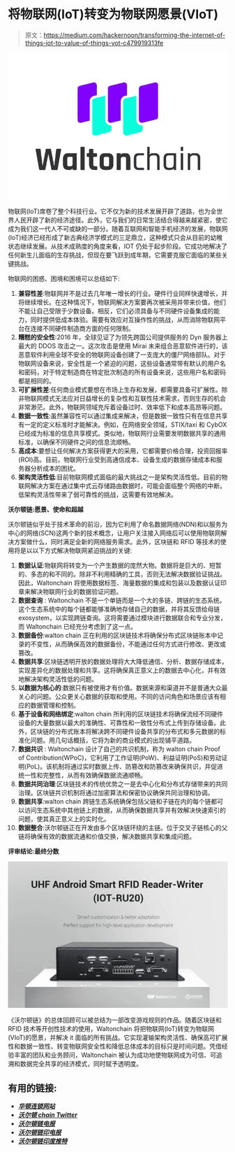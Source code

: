 # 将物联网(IoT)转变为物联网愿景(VIoT)

> 原文：<https://medium.com/hackernoon/transforming-the-internet-of-things-iot-to-value-of-things-vot-c479919313fe>

![](img/864b22f4659c9da7faf34e3450d6762a.png)

物联网(IoT)席卷了整个科技行业。它不仅为新的技术发展开辟了道路，也为全世界人民开辟了新的经济途径。此外，它与我们的日常生活结合得越来越紧密，使它成为我们这一代人不可或缺的一部分。随着互联网和智能手机经济的发展，物联网(IoT)经济已经形成了新古典经济学模式的三足鼎立，这种模式只会从目前的幼稚状态继续发展。从技术成熟度的角度来看，IOT 仍处于起步阶段。它成功地解决了任何新生儿面临的生存挑战，但现在要飞跃到成年期，它需要克服它面临的某些关键挑战。

物联网的困惑、困境和困境可以总结如下:

1.  **兼容性差**:物联网并不是过去几年唯一增长的行业。硬件行业同样快速增长，并将继续增长。在这种情况下，物联网解决方案要再次被采用并带来价值，他们不能让自己受限于少数设备。相反，它们必须具备与不同硬件设备集成的能力，同时提供低成本体验。需要有效应对互操作性的挑战，从而消除物联网平台在连接不同硬件制造商方面的任何限制。
2.  **糟糕的安全性**:2016 年，全球见证了为领先跨国公司提供服务的 Dyn 服务器上最大的 DDOS 攻击之一。这次攻击是使用 Mirai 未来组合恶意软件进行的，该恶意软件利用全球不安全的物联网设备创建了一支庞大的僵尸网络部队。对于物联网设备来说，安全性是一个紧迫的问题，这些设备通常带有默认的用户名和密码，对于特定制造商在特定批次制造的所有设备来说，这些用户名和密码都是相同的。
3.  **可扩展性差**:任何商业模式要想在市场上生存和发展，都需要具备可扩展性。除非物联网模式无法应对日益增长的复杂性和互联性技术需求，否则生存的机会非常渺茫。此外，物联网领域充斥着设备过时、效率低下和成本高昂等问题。
4.  **数据一致性**:虽然兼容性可以通过集成来解决，但是数据一致性只有在信息共享有一定的定义标准时才能解决。例如，在网络安全领域，STIX/taxi 和 CybOX 已经成为标准的信息共享模式。类似地，物联网行业需要发明数据共享的通用标准，以确保不同硬件之间的信息流顺畅。
5.  **高成本**:要想让任何解决方案获得更大的采用，它都需要价格合理，投资回报率(ROI)高。目前，物联网行业受到高通信成本、设备生成的数据存储成本和服务器分析成本的困扰。
6.  **架构灵活性低**:目前物联网模式面临的最大挑战之一是架构灵活性低。目前的物联网解决方案在通过集中式云存储路由数据时，可能会面临整个网络的中断。低架构灵活性带来了弱可靠性的挑战，这需要有效地解决。

**沃尔顿链:愿景、使命和超越**

沃尔顿链似乎处于技术革命的前沿，因为它利用了命名数据网络(NDN)和以服务为中心的网络(SCN)这两个新的技术概念，让用户关注接入网络后可以使用物联网解决方案做什么，同时满足全新的网络服务需求。此外，区块链和 RFID 等技术的使用将是以以下方式解决物联网紧迫挑战的关键:

1.  **数据认证**:物联网将转变为一个产生数据的庞然大物。数据将是巨大的、短暂的、多态的和不同的。除非不利用精确的工具，否则无法解决数据验证挑战。因此，Waltonchain 将使用数据标签、海量数据的集成和包装以及数据认证印章来解决物联网行业的数据验证问题。
2.  **数据查询** : Waltonchain 不是一个单链而是一个大的多链、跨链的生态系统。这个生态系统中的每个链都能够准确地存储自己的数据，并将其反馈给母链 exosystem，以实现跨链查询。这将需要通过模块进行数据联合和专业分发，而 Waltonchain 已经充分考虑到了这一点。
3.  **数据备份**:walton chain 正在利用的区块链技术将确保分布式区块链账本中记录的不变性，从而确保高效的数据备份，不能通过任何方式进行修改、更改或篡改。
4.  **数据共享**:区块链透明开放的数据处理将大大降低通信、分析、数据存储成本，实现差异化的数据处理和共享。这将确保真正意义上的数据去中心化，并有效地解决架构灵活性低的问题。
5.  **以数据为核心的**:数据只有被使用才有价值。数据来源和渠道并不是普通大众最关心的问题。公众更关心数据的获取和使用。不同的访问角色和场景应该有相应的数据管理和控制。
6.  **基于设备和网络绑定**:walton chain 所利用的区块链技术将确保流经不同硬件设备的大量数据以最大的准确性、可靠性和一致性分布式上传到存储设备。此外，区块链的分布式账本将解决跨不同硬件设备共享的分布式和多元数据的标准化问题。用几句话概括，它将为新的商业模式的出现铺平道路。
7.  **数据共识** : Waltonchain 设计了自己的共识机制，称为 walton chain Proof of Contribution(WPoC)，它利用了工作证明(PoW)、利益证明(PoS)和劳动证明(PoL)。该机制将通过实时数据上传、防篡改和防篡改来确保共识，并促进统一性和完整性，从而有效确保数据流通顺畅。
8.  **数据共同治理**:区块链技术的传统优势之一是去中心化和分布式存储带来的共同治理。区块链共识机制将通过加密算法和保密协议确保共同治理和协调。
9.  **数据共享**:walton chain 跨链生态系统确保包括父链和子链在内的每个链都可以访问生态系统中其他链上的数据，从而确保数据共享并有效解决快速索引的问题，使其真正意义上的实时化。
10.  **数据整合**:沃尔顿链正在开发由多个区块链环绕的主链。位于交叉子链核心的父链将确保有效的数据流通和价值交换，解决数据共享和集成问题。

**评审结论:最终分数**

![](img/d1841d8ebcdbc56952513f835e88526c.png)

《沃尔顿链》的总体回顾可以被总结为一部改变游戏规则的作品。随着区块链和 RFID 技术等开创性技术的使用，Waltonchain 将把物联网(IoT)转变为物联网(VIoT)的愿景，并解决 it 面临的所有挑战。它实现灌输架构灵活性、确保高可扩展性和数据一致性、转变物联网安全性和降低总体成本的目标只是时间问题。凭借经验丰富的团队和业务顾问，Waltonchain 被认为成功地使物联网成为可信、可追溯和数据完全共享的经济模式，同时赋予透明度。

## 有用的链接:

*   [***华顿连锁网站***](https://www.waltonchain.org/)
*   [***沃尔顿 chain Twitter***](https://twitter.com/Waltonchain)
*   [***沃尔顿链电报***](https://t.me/waltonchain_en)
*   [***沃尔顿链印电报***](https://t.me/Waltonchain_india)
*   [***沃尔顿链印度推特***](https://twitter.com/Waltonchain_IN)